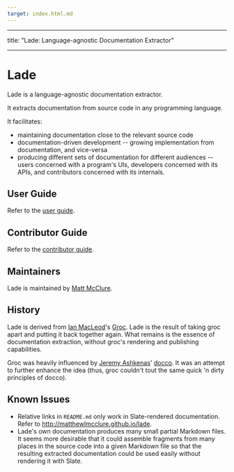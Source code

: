 ```yaml
---
target: index.html.md
---
```

---
title: "Lade: Language-agnostic Documentation Extractor"

---
# Lade

Lade is a language-agnostic documentation extractor.

It extracts documentation from source code in any programming
language.

It facilitates:

* maintaining documentation close to the relevant source code
* documentation-driven development -- growing implementation from
documentation, and vice-versa
* producing different sets of documentation for different audiences --
users concerned with a program's UIs, developers concerned with its
APIs, and contributors concerned with its internals.

## User Guide

Refer to the [user guide](./user/).

## Contributor Guide

Refer to the [contributor guide](./contributor/).

## Maintainers

Lade is maintained by [Matt McClure](http://matthewlmcclure.com/).

## History

Lade is derived from [Ian MacLeod](https://github.com/nevir)'s
[Groc](https://github.com/nevir/groc). Lade is the result of taking
groc apart and putting it back together again. What remains is the
essence of documentation extraction, without groc's rendering and
publishing capabilities.

Groc was heavily influenced by
[Jeremy Ashkenas](https://github.com/jashkenas)'
[docco](http://jashkenas.github.com/docco/). It was an attempt to
further enhance the idea (thus, groc couldn't tout the same quick 'n
dirty principles of docco).

## Known Issues

* Relative links in `README.md` only work in Slate-rendered
  documentation. Refer to <http://matthewlmcclure.github.io/lade>.
* Lade's own documentation produces many small partial Markdown
  files. It seems more desirable that it could assemble fragments from
  many places in the source code into a given Markdown file so that
  the resulting extracted documentation could be used easily without
  rendering it with Slate.
